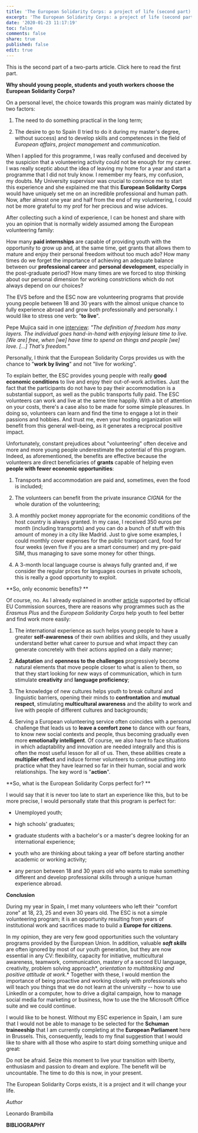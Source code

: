 ```yaml
---
title: 'The European Solidarity Corps: a project of life (second part)'
excerpt: 'The European Solidarity Corps: a project of life (second part)'
date: '2020-01-23 11:17:19'
toc: false
comments: false
share: true
published: false
edit: true
---
```

This is the second part of a two-parts article. Click here to read the first part.

**Why should young people, students and youth workers choose the European Solidarity Corps?**



On a personal level, the choice towards this program was mainly dictated by two factors:

1) The need to do something practical in the long term; 

2) The desire to go to Spain (I tried to do it during my master's degree, without success) and to develop skills and competences in the field of *European affairs*, *project management* and *communication*.

When I applied for this programme, I was really confused and deceived by the suspicion that a volunteering activity could not be enough for my career. I was really sceptic about the idea of leaving my home for a year and start a programme that I did not truly know. I remember my fears, my confusion, my doubts. My University supervisor was crucial to convince me to start this experience and she explained me that this **European Solidarity Corps** would have uniquely set me on an incredible professional and human path. Now, after almost one year and half from the end of my volunteering, I could not be more grateful to my prof for her precious and wise advices.

After collecting such a kind of experience, I can be honest and share with you an opinion that is normally widely assumed among the European volunteering family:

How many **paid internships** are capable of providing youth with the opportunity to grow up and, at the same time, get grants that allows them to mature and enjoy their personal freedom without too much ado? How many times do we forget the importance of achieving an adequate balance between our **professional career** and **personal development**, especially in the post-graduate period? How many times are we forced to stop thinking about our personal dimension for working constrictions which do not always depend on our choices?

The EVS before and the ESC now are volunteering programs that provide young people between 18 and 30 years with the almost unique chance to fully experience abroad and grow both professionally and personally. I would like to stress one verb: "**to live**".

Pepe Mujica said in one [interview](https://www.youtube.com/watch?v=4qYKVhF-G5c): _"The definition of freedom has many layers. The individual goes hand-in-hand with enjoying leisure time to live. \[We are\] free, when \[we\] have time to spend on things and people \[we\] love. \[...\] That's freedom."_

Personally, I think that the European Solidarity Corps provides us with the chance to "**work by living**" and not "live for working".

To explain better, the ESC provides young people with really **good economic conditions** to live and enjoy their out-of-work activities. Just the fact that the participants do not have to pay their accommodation is a substantial support, as well as the public transports fully paid. The ESC volunteers can work and live at the same time happily. With a bit of attention on your costs, there's a case also to be made for some simple pleasures. In doing so, volunteers can learn and find the time to engage a lot in their passions and hobbies. And trust me, even your hosting organization will benefit from this general well-being, as it generates a reciprocal positive impact.


Unfortunately, constant prejudices about "volunteering" often deceive and more and more young people underestimate the potential of this program. Indeed, as aforementioned, the benefits are effective because the  volunteers are direct beneficiaries of **grants** capable of helping even **people with fewer economic opportunities**:

1)  Transports and accommodation are paid and, sometimes, even the food is included; 

2)  The volunteers can benefit from the private insurance *CIGNA* for the whole duration of the volunteering; 

3)  A monthly pocket money appropriate for the economic conditions of the host country is always granted. In my case, I received 350 euros per month (including transports) and you can do a bunch of stuff with this amount of money in a city like Madrid. Just to give some examples, I could monthly cover expenses for the public transport card, food for four weeks (even five if you are a smart consumer) and my pre-paid SIM, thus managing to save some money for other things.

4)  A 3-month local language course is always fully granted and, if we consider the regular prices for languages courses in private schools, this is really a good opportunity to exploit.

**So, only economic benefits? **



Of course, no. As I already explained in another [article](https://www.yeseuropa.org/trabajos-erasmus-libertad-descubrimiento-y-aventura/) supported by official EU Commission sources, there are reasons why programmes such as the *Erasmus Plus* and the *European Solidarity Corps* help youth to feel better and find work more easily:

1) The international experience as such helps young people to have a greater **self-awareness** of their own abilities and skills, and they usually understand better what career to pursue and what impact they can generate concretely with their actions applied on a daily manner;

2) **Adaptation** and **openness to the challenges** progressively become natural elements that move people closer to what is alien to them, so that they start looking for new ways of communication, which in turn stimulate **creativity** and **language proficiency**;

3) The knowledge of new cultures helps youth to break cultural and linguistic barriers, opening their minds to **confrontation** and **mutual respect**, stimulating **multicultural awareness** and the ability to work and live with people of different cultures and backgrounds;

4) Serving a European volunteering service often coincides with a personal challenge that leads us to **leave a comfort zone** to dance with our fears, to know new social contexts and people, thus becoming gradually even more **emotionally intelligent**. Of course, we also have to face situations in which adaptability and innovation are needed integrally and this is often the most useful lesson for all of us. Then, these abilities create a **multiplier effect** and induce former volunteers to continue putting into practice what they have learned so far in their human, social and work relationships. The key word is "**action**".



**So, what is the European Solidarity Corps perfect for? **

I would say that it is never too late to start an experience like this, but to be more precise, I would personally state that this program is perfect for:

- Unemployed youth;

- high schools' graduates;

- graduate students with a bachelor's or a master's degree looking for an international experience;

- youth who are thinking about taking a year off before starting another academic or working activity;

- any person between 18 and 30 years old who wants to make something different and develop professional skills through a unique human experience abroad.

**Conclusion**


During my year in Spain, I met many volunteers who left their "comfort zone" at 18, 23, 25 and even 30 years old. The ESC is not a simple volunteering program; it is an opportunity resulting from years of institutional work and sacrifices made to build a **Europe for citizens**. 

In my opinion, they are very few good opportunities such the voluntary programs provided by the European Union. In addition, valuable **_soft skills_** are often ignored by most of our youth generation, but they are now essential in any CV: flexibility, capacity for initiative, multicultural awareness, teamwork, communication, mastery of a second EU language, creativity, problem solving approach*, *orientation to multitasking and positive attitude at work*.* Together with these, I would mention the importance of being proactive and working closely with professionals who will teach you things that we do not learn at the university -- how to use LinkedIn or a computer, how to drive a digital campaign, how to manage social media for marketing or business, how to use the the Microsoft Office suite and we could continue.

I would like to be honest. Without my ESC experience in Spain, I am sure that I would not be able to manage to be selected for the **Schuman traineeship** that I am currently completing at the **European Parliament** here in Brussels. This, consequently, leads to my final suggestion that I would like to share with all those who aspire to start doing something unique and great:

Do not be afraid.  Seize this moment to live your transition with liberty, enthusiasm and passion to dream and explore. The benefit will be uncountable. The time to do this is now, in your present.

The European Solidarity Corps exists, it is a project and it will change your life.

*Author*

Leonardo Brambilla

**BIBLIOGRAPHY**
